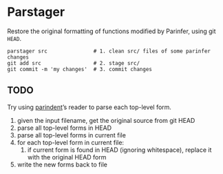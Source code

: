 # Parstager

Restore the original formatting of functions modified by Parinfer, using git `HEAD`.

```
parstager src               # 1. clean src/ files of some parinfer changes
git add src                 # 2. stage src/
git commit -m 'my changes'  # 3. commit changes
```

## TODO

Try using [parindent]’s reader to parse each top-level form.

1. given the input filename, get the original source from git HEAD
1. parse all top-level forms in HEAD
1. parse all top-level forms in current file
1. for each top-level form in current file:
    1. if current form is found in HEAD (ignoring whitespace), replace it with the original HEAD form
1. write the new forms back to file

[parlinter]:https://github.com/shaunlebron/parlinter
[parindent]:https://github.com/shaunlebron/parindent
